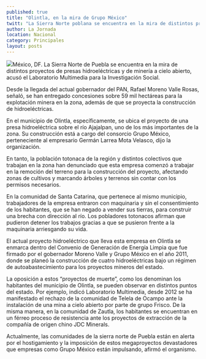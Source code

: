 ```yaml
---
published: true
title: "Olintla, en la mira de Grupo México"
twitt: "La Sierra Norte poblana se encuentra en la mira de distintos proyectos de presas hidroeléctricas y de minería a cielo abierto, acusó el Laboratorio Multimedia para la Investigación Social"
author: La Jornada
location: Nacional
category: Principales
layout: posts
---
```


![](http://i.imgur.com/MnmJKUdm.jpg)México, DF. La Sierra Norte de Puebla se encuentra en la mira de distintos proyectos de presas hidroeléctricas y de minería a cielo abierto, acusó el Laboratorio Multimedia para la Investigación Social.

Desde la llegada del actual gobernador del PAN, Rafael Moreno Valle Rosas, señaló, se han entregado concesiones sobre 59 mil hectáreas para la explotación minera en la zona, además de que se proyecta la construcción de hidroeléctricas.

En el municipio de Olintla, específicamente, se ubica el proyecto de una presa hidroeléctrica sobre el río Ajajalpan, uno de los más importantes de la zona. Su construcción está a cargo del consorcio Grupo México, perteneciente al empresario Germán Larrea Mota Velasco, dijo la organización.

En tanto, la población totonaca de la región y distintos colectivos que trabajan en la zona han denunciado que esta empresa comenzó a trabajar en la remoción del terreno para la construcción del proyecto, afectando zonas de cultivos y marcando árboles y terrenos sin contar con los permisos necesarios.

En la comunidad de Santa Catarina, que pertenece al mismo municipio, trabajadores de la empresa entraron con maquinaria y sin el consentimiento de los habitantes, que se han negado a vender sus tierras, para construir una brecha con dirección al río. Los pobladores totonacos afirman que pudieron detener los trabajos gracias a que se pusieron frente a la maquinaria arriesgando su vida.

El actual proyecto hidroeléctrico que lleva esta empresa en Olintla se enmarca dentro del Convenio de Generación de Energía Limpia que fue firmado por el gobernador Moreno Valle y Grupo México en el año 2011, donde se planeó la construcción de cuatro hidroeléctricas bajo un régimen de autoabastecimiento para los proyectos mineros del estado.

La oposición a estos “proyectos de muerte”, como los denominan los habitantes del municipio de Olintla, se pueden observar en distintos puntos del estado. Por ejemplo, indicó Laboratorio Multimedia, desde 2012 se ha manifestado el rechazo de la comunidad de Telela de Ocampo ante la instalación de una mina a cielo abierto por parte de grupo Frisco. De la misma manera, en la comunidad de Zautla, los habitantes se encuentran en un férreo proceso de resistencia ante los proyectos de extracción de la compañía de origen chino JDC Minerals.

Actualmente, las comunidades de la sierra norte de Puebla están en alerta por el hostigamiento y la imposición de estos megaproyectos devastadores que empresas como Grupo México están impulsando, afirmó el organismo.
